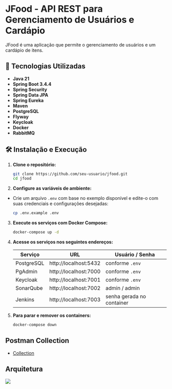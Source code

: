 # JFood - API REST para Gerenciamento de Usuários e Cardápio

JFood é uma aplicação que permite o gerenciamento de usuários e um cardápio de itens.

## 🚀 Tecnologias Utilizadas
- **Java 21**
- **Spring Boot 3.4.4**
- **Spring Security**
- **Spring Data JPA**
- **Spring Eureka**
- **Maven**
- **PostgreSQL**
- **Flyway**
- **Keycloak**
- **Docker**
- **RabbitMQ**


## 🛠️ Instalação e Execução
1. **Clone o repositório:**
   ```sh
   git clone https://github.com/seu-usuario/jfood.git
   cd jfood
   ```
2. **Configure as variáveis de ambiente:**
- Crie um arquivo `.env` com base no exemplo disponível e edite-o com suas credenciais e configurações desejadas:
   ```sh
   cp .env.example .env
   ```

3. **Execute os serviços com Docker Compose:**
   ```sh
   docker-compose up -d
   ```

4. **Acesse os serviços nos seguintes endereços:**

   | Serviço     | URL                     | Usuário / Senha             |
   |-------------|-------------------------|------------------------------|
   | PostgreSQL  | http://localhost:5432   | conforme `.env`             |
   | PgAdmin     | http://localhost:7000   | conforme `.env`             |
   | Keycloak    | http://localhost:7001   | conforme `.env`             |
   | SonarQube   | http://localhost:7002   | admin / admin               |
   | Jenkins     | http://localhost:7003   | senha gerada no container   |

5. **Para parar e remover os containers:**
   ```sh
   docker-compose down
      ```
   
## Postman Collection
- [Collection](https://documenter.getpostman.com/view/2828428/2sB2cVg2vU)

## Arquitetura
![](imgs/JFood-architecture.PNG)
